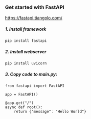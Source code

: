 ### Get started with FastAPI
https://fastapi.tiangolo.com/

##### 1. Install framework
`pip install fastapi`

##### 2. Install webserver
`pip install uvicorn`

##### 3. Copy code to main.py:
```
from fastapi import FastAPI

app = FastAPI()

@app.get("/")
async def root():
    return {"message": "Hello World"}

````
